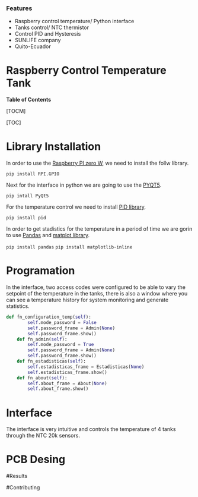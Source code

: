 ### Features

- Raspberry control temperature/ Python interface 
- Tanks control/ NTC thermistor
- Control PID and Hysteresis
- SUNLIFE company 
- Quito-Ecuador

# Raspberry Control Temperature Tank


**Table of Contents**

[TOCM]

[TOC]

# Library Installation

In order to use the [Raspberry PI zero W](https://www.raspberrypi.org/products/raspberry-pi-zero-w/ "Raspberry PI zero W"), we need to install the follw library.

`pip install RPI.GPIO`

Next for the interface in python we are going to use the [PYQT5](https://www.riverbankcomputing.com/static/Docs/PyQt5/ "PYQT5").

`pip intall PyQt5`

For the temperature control we need to install [PID library](https://pypi.org/project/pid/ "PID library").

`pip install pid`

In order to get stadistics for the temperature in a period of time we are gorin to use [Pandas](https://pandas.pydata.org/ "Pandas") and [matplot library](https://matplotlib.org/ "matplot library").

`pip install pandas`
`pip install matplotlib-inline`

# Programation

In the interface, two access codes were configured to be able to vary the setpoint of the temperature in the tanks, there is also a window where you can see a temperature history for system monitoring and generate statistics.

```python
def fn_configuration_temp(self):
        self.mode_password = False
        self.password_frame = Admin(None)
        self.password_frame.show()
    def fn_admin(self):    
        self.mode_password = True
        self.password_frame = Admin(None)
        self.password_frame.show()
    def fn_estadisticas(self):
        self.estadisticas_frame = Estadisticas(None)
        self.estadisticas_frame.show()
    def fn_about(self):
        self.about_frame = About(None)
        self.about_frame.show()
```

# Interface

The interface is very intuitive and controls the temperature of 4 tanks through the NTC 20k sensors.

# PCB Desing

#Results

#Contributing

